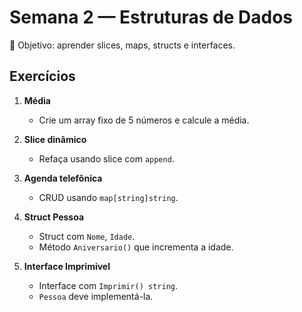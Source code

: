# Semana 2 — Estruturas de Dados

🎯 Objetivo: aprender slices, maps, structs e interfaces.

## Exercícios

1. **Média**
   - Crie um array fixo de 5 números e calcule a média.

2. **Slice dinâmico**
   - Refaça usando slice com `append`.

3. **Agenda telefônica**
   - CRUD usando `map[string]string`.

4. **Struct Pessoa**
   - Struct com `Nome`, `Idade`.
   - Método `Aniversario()` que incrementa a idade.

5. **Interface Imprimivel**
   - Interface com `Imprimir() string`.
   - `Pessoa` deve implementá-la.
